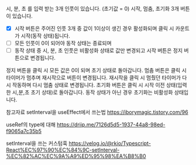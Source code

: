 시, 분, 초 를 입력 받는 3개 인풋이 있습니다. (초기값 = 0)
시작, 멈춤, 초기화 3개 버튼이 있습니다.
- [x] 시작 버튼은 주어진 인풋 3개 중 값이 1이상이 생긴 경우 활성화되며 클릭 시 카운트가 시작(동작 상태)됩니다. 
- [ ] 모든 인풋이 0이 되어야 동작 상태는 종료되며 
- [ ] 동작 상태 중 시, 분, 초 인풋은 비활성화 상태로 값만 변경되고 시작 버튼은 정지 버튼으로 변경됩니다.

정지 버튼을 클릭 시 모든 값은 0이 되며 초기 상태로 돌아갑니다.
멈춤 버튼은 클릭 시 타이머가 멈추며 재시작으로 버튼이 변경됩니다. 재시작을 클릭 시 멈췄던 타이머가 다시 작동하며 다시 멈춤 상태로 변경됩니다.
초기화 버튼은 클릭 시 시작 이전 상태(입력한 시,분,초 초기 상태)로 돌아갑니다.
동작 상태가 아닌 경우 초기화는 비활성화 상태입니다.

참고자료
setInterval을 useEffect에서 쓰는법
https://iborymagic.tistory.com/96

useRef의 type에 대해
https://driip.me/7126d5d5-1937-44a8-98ed-f9065a7c35b5

setInterval을 쓰는 커스텀훅
https://velog.io/@rkio/Typescript-React%EC%97%90%EC%84%9C-setInterval-%EC%82%AC%EC%9A%A9%ED%95%98%EA%B8%B0